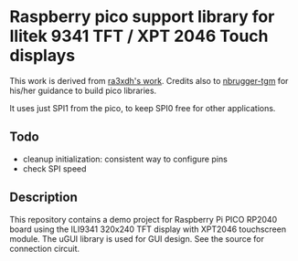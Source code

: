# Raspberry pico support library for Ilitek 9341 TFT / XPT 2046 Touch displays

This work is derived from [ra3xdh's work](https://github.com/ra3xdh/RP2040_ILI9341_XPT2046).
Credits also to [nbrugger-tgm](https://github.com/nbrugger-tgm/pico_lib_template/tree/master) for his/her guidance to build pico libraries.

It uses just SPI1 from the pico, to keep SPI0 free for other applications. 

## Todo
- cleanup initialization: consistent way to configure pins
- check SPI speed

## Description

This repository contains a demo project for Raspberry Pi PICO RP2040 board using 
the ILI9341 320x240 TFT display with XPT2046 touchscreen module. The uGUI library 
is used for GUI design. See the source for connection circuit. 

